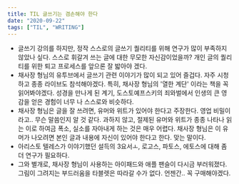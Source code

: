 ```yaml
---
title: TIL 글쓰기는 겸손해야 한다
date: "2020-09-22"
tags: ["TIL", "WRITING"]
---
```


- 글쓰기 강의를 하지만, 정작 스스로의 글쓰기 퀄리티를 위해 연구가 많이 부족하지 않았나 싶다. 스스로 휘갈겨 쓰는 글에 대한 무모한 자신감이었을까? 개인 글의 퀄리티를 위한 퇴고 프로세스를 앞으론 잘 밟아야 겠다.
- 채사장 형님의 유투브에서 글쓰기 관련 이야기가 많이 되고 있어 즐겁다. 자주 시청하고 종종 라이브도 참석해야겠다. 특히, 채사장 형님의 '열한 계단' 이라는 책을 꼭 읽어봐야겠다. 성경을 만나게 된 계기, 도스토예프스키의 죄와벌에서 인생의 큰 영감을 얻은 경험이 너무 나 스스로와 비슷하다.
- 채사장 형님은 글을 잘 쓰려면, 유머와 위트가 있어야 한다고 주장한다. 영업 비밀이라고.. 무슨 말씀인지 알 것 같다. 과하지 않고, 절제된 유머와 위트가 종종 나타나 읽는 이로 하여금 폭소, 실소를 자아내게 하는 것은 매우 어렵다. 채사장 형님은 이 유머가 나오려면 본인 글과 내용에 자신이 있어야 한다고 한다. 맞는 말이다.
- 아리스토 텔레스가 이야기했던 설득의 3요서ㅗ, 로고스, 파토스, 에토스에 대해 좀 더 연구가 필요하다.
- 그와 별개로, 채사장 형님이 사용하는 아이패드와 애플 팬슬이 다시금 부러워졌다. 그림이 그려지는 부드러움을 타블렛은 따라갈 수가 없다. 언젠간.. 꼭 구매해야겠다.
